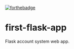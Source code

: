 [![forthebadge](https://forthebadge.com/images/badges/made-with-python.svg)](https://www.python.org)

# first-flask-app

Flask account system web app.
